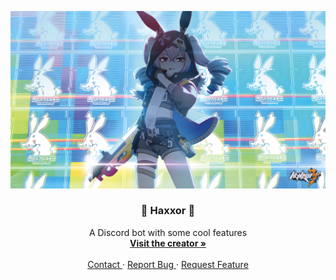<p>
  <img src="assets/readme.png" alt="">
  <h3 align="center"> 💠 Haxxor 💠 </h3>
  <p align="center">
    A Discord bot with some cool features
    <br />
    <a href="https://kurasad.dev"><strong> Visit the creator » </strong></a>
    <br />
    <br />
    <a href="https://kurasad.dev/support"> Contact </a>
    ·
    <a href="https://github.com/DPulavarthy/Haxxor/issues"> Report Bug </a>
    ·
    <a href="https://github.com/DPulavarthy/Haxxor/issues"> Request Feature </a>
  </p>
</p>